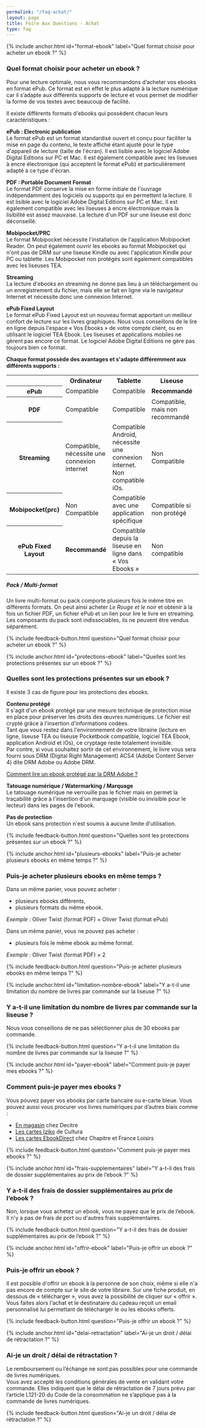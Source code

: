 ```yaml
---
permalink: "/faq-achat/"
layout: page
title: Foire Aux Questions - Achat
type: faq
---
```


{% include anchor.html id="format-ebook" label="Quel format choisir pour acheter un ebook ?" %}

### Quel format choisir pour acheter un ebook ?

<div class="protip"><p>Pour une lecture optimale, nous vous recommandons d’acheter vos ebooks en format ePub. Ce format est en effet le plus adapté à la lecture numérique car il s’adapte aux différents supports de lecture et vous permet de modifier la forme de vos textes avec beaucoup de facilité.</p></div>

Il existe différents formats d'ebooks qui possèdent chacun leurs caractéristiques :

<a id="format-epub"></a>
**ePub : Electronic publication**  
Le format ePub est un format standardisé ouvert et conçu pour faciliter la mise en page du contenu, le texte affiché étant ajusté pour le type d'appareil de lecture (taille de l'écran). Il est lisible avec le logiciel Adobe Digital Editions sur PC et Mac. Il est également compatible avec les liseuses à encre électronique (qui acceptent le format ePub) et particulièrement adapté à ce type d'écran.

<a id="format-pdf"></a>
**PDF : Portable Document Format**  
Le format PDF conserve la mise en forme initiale de l'ouvrage indépendamment des logiciels ou supports qui en permettent la lecture. Il est lisible avec le logiciel Adobe Digital Editions sur PC et Mac.
Il est également compatible avec les liseuses à encre électronique mais la lisibilité est assez mauvaise. La lecture d'un PDF sur une liseuse est donc déconseillé.

<a id="format-mobipocket"></a>
**Mobipocket/PRC**  
Le format Mobipocket nécessite l'installation de l'application Mobipocket Reader. On peut également ouvrir les ebooks au format Mobipocket qui n'ont pas de DRM sur une liseuse Kindle ou avec l'application Kindle pour PC ou tablette. Les Mobipocket non protégés sont également compatibles avec les liseuses TEA.

<a id="format-streaming"></a>
**Streaming**  
La lecture d'ebooks en streaming ne donne pas lieu à un téléchargement ou un enregistrement du fichier, mais elle se fait en ligne via le navigateur Internet et nécessite donc une connexion Internet.

<a id="format-epub-fixed-layout"></a>
**ePub Fixed Layout**  
Le format ePub Fixed Layout est un nouveau format apportant un meilleur confort de lecture sur les livres graphiques. Nous vous conseillons de le lire en ligne depuis l'espace « Vos Ebooks » de votre compte client, ou en utilisant le logiciel TEA Ebook. Les liseuses et applications mobiles ne gèrent pas encore ce format. Le logiciel Adobe Digital Editions ne gère pas toujours bien ce format.

**Chaque format possède des avantages et s'adapte différemment aux différents supports :**

<table class="table table-bordered">
    <tr>
        <th></th>
        <th>Ordinateur</th>
        <th>Tablette</th>
        <th>Liseuse</th>
        <th>Smartphone</th>
    </tr>
    <tr>
        <th>ePub</th>
        <td class="success">Compatible</td>
        <td class="success">Compatible</td>
        <td class="success"><strong>Recommandé</strong></td>
        <td class="success">Compatible</td>
    </tr>
    <tr>
        <th>PDF</th>
        <td class="success">Compatible</td>
        <td class="success">Compatible</td>
        <td class="warning">Compatible, mais non recommandé</td>
        <td class="success">Compatible</td>
    </tr>
    <tr>
        <th>Streaming</th>
        <td class="warning">Compatible, nécessite une connexion internet</td>
        <td class="warning">
            Compatible Android, nécessite une connexion internet.<br />
            Non compatible iOs.
        </td>
        <td class="danger">Non Compatible</td>
        <td class="warning">
            Compatible Android, nécessite une connexion internet.<br />
            Non compatible iOs.
        </td>
    </tr>
    <tr>
        <th>Mobipocket(prc)</th>
        <td class="danger">Non Compatible</td>
        <td class="warning">Compatible avec une application spécifique</td>
        <td class="warning">Compatible si non protégé</td>
        <td class="warning">Compatible avec une application spécifique</td>
    </tr>
    <tr>
        <th>ePub Fixed Layout</th>
        <td class="success" ><strong>Recommandé</strong></td>
        <td class="warning">Compatible depuis la liseuse en ligne dans « Vos Ebooks »</td>
        <td class="danger">Non compatible</td>
        <td class="warning">Compatible depuis la liseuse en ligne dans « Vos Ebooks »</td>
    </tr>
</table>

<div class="warningtip">
    <h5>Pack / Multi-format</h5>
    <p>Un livre multi-format ou pack comporte plusieurs fois le même titre en différents formats. On peut ainsi acheter <em>Le Rouge et le noir</em> et obtenir à la fois un fichier PDF, un fichier ePub et un lien pour lire le livre en streaming. Les composants du pack sont indissociables, ils ne peuvent être vendus séparément.</p>
</div>

{% include feedback-button.html question="Quel format choisir pour acheter un ebook ?" %}



{% include anchor.html id="protections-ebook" label="Quelles sont les protections présentes sur un ebook ?" %}

### Quelles sont les protections présentes sur un ebook ?

Il existe 3 cas de figure pour les protections des ebooks.

<a id="protection-drm"></a>
<a id="protection-adobe-drm"></a>
<a id="protection-care"></a>
**Contenu protégé**  
Il s'agit d'un ebook protégé par une mesure technique de protection mise en place pour préserver les droits des œuvres numériques. Le fichier est crypté grâce à l'insertion d'informations codées.  
Tant que vous restez dans l'environnement de votre librairie (lecture en ligne, liseuse TEA ou liseuse Pocketbook compatible, logiciel TEA Ebook, application Android et iOs), ce cryptage reste totalement invisible.  
Par contre, si vous souhaitez sortir de cet environnement, le livre vous sera fourni sous DRM (Digital Right Management) ACS4 (Adobe Content Server 4) dite DRM Adobe ou Adobe DRM.

[Comment lire un ebook protégé par la DRM Adobe ?](http://aide.tea-ebook.com/ade/)

<a id="protection-watermarking"></a>
**Tatouage numérique / Watermarking / Marquage**  
Le tatouage numérique ne verrouille pas le fichier mais en permet la traçabilité grâce à l'insertion d'un marquage (visible ou invisible pour le lecteur) dans les pages de l'ebook.

<a id="protection-none"></a>
**Pas de protection**  
Un ebook sans protection n'est soumis à aucune limite d'utilisation.

{% include feedback-button.html question="Quelles sont les protections présentes sur un ebook ?" %}




{% include anchor.html id="plusieurs-ebooks" label="Puis-je acheter plusieurs ebooks en même temps ?" %}

### Puis-je acheter plusieurs ebooks en même temps ?

Dans un même panier, vous pouvez acheter :

- plusieurs ebooks différents, 
- plusieurs formats du même ebook.

*Exemple :* Oliver Twist (format PDF) + Oliver Twist (format ePub)

Dans un même panier, vous ne pouvez pas acheter :

- plusieurs fois le même ebook au même format. 

*Exemple :* Oliver Twist (format PDF) × 2

{% include feedback-button.html question="Puis-je acheter plusieurs ebooks en même temps ?" %}





{% include anchor.html id="limitation-nombre-ebook" label="Y a-t-il une limitation du nombre de livres par commande sur la liseuse ?" %}

### Y a-t-il une limitation du nombre de livres par commande sur la liseuse ?

Nous vous conseillons de ne pas sélectionner plus de 30 ebooks par commande.

{% include feedback-button.html question="Y a-t-il une limitation du nombre de livres par commande sur la liseuse ?" %}




{% include anchor.html id="payer-ebook" label="Comment puis-je payer mes ebooks ?" %}

### Comment puis-je payer mes ebooks ?

Vous pouvez payer vos ebooks par carte bancaire ou e-carte bleue. Vous pouvez aussi vous procurer vos livres numériques par d’autres biais comme :

- [En magasin](https://www.decitre.fr/nos-librairies) chez Decitre
- [Les cartes Iziko](https://www.cultura.com/communication-magasins/iziko.html) de Cultura
- [Les cartes EbookDirect](https://ebookdirect.fr/index.php/qui-sommes-nous) chez Chapitre et France Loisirs

{% include feedback-button.html question="Comment puis-je payer mes ebooks ?" %}




{% include anchor.html id="frais-supplementaires" label="Y a-t-il des frais de dossier supplémentaires au prix de l’ebook ?" %}

### Y a-t-il des frais de dossier supplémentaires au prix de l’ebook ?

Non, lorsque vous achetez un ebook, vous ne payez que le prix de l’ebook. Il n'y a pas de frais de port ou d'autres frais supplémentaires.

{% include feedback-button.html question="Y a-t-il des frais de dossier supplémentaires au prix de l’ebook ?" %}





{% include anchor.html id="offrir-ebook" label="Puis-je offrir un ebook ?" %}

### Puis-je offrir un ebook ?

Il est possible d'offrir un ebook à la personne de son choix, même si elle n'a pas encore de compte sur le site de votre libraire. 
Sur une fiche produit, en dessous de « télécharger », vous avez la possibilité de cliquer sur « offrir ». 
Vous faites alors l'achat et le destinataire du cadeau reçoit un email personnalisé lui permettant de télécharger le ou les ebooks offerts.

{% include feedback-button.html question="Puis-je offrir un ebook ?" %}




{% include anchor.html id="delai-retractation" label="Ai-je un droit / délai de rétractation ?" %}

### Ai-je un droit / délai de rétractation ?

Le remboursement ou l’échange ne sont pas possibles pour une commande de livres numériques.  
Vous avez accepté les conditions générales de vente en validant votre commande.
Elles indiquent que le délai de rétractation de 7 jours prévu par l’article L121-20 du Code de la consommation ne s’applique pas à la commande de livres numériques.

{% include feedback-button.html question="Ai-je un droit / délai de rétractation ?" %}

